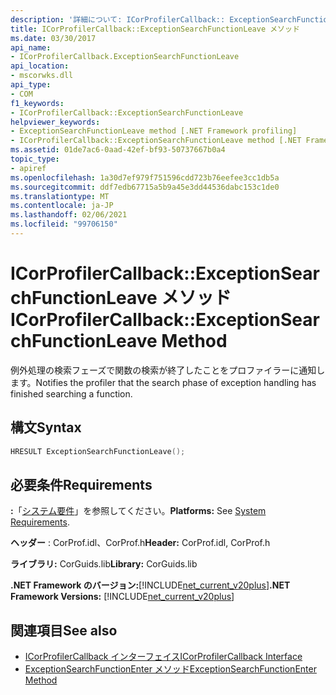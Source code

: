 ```yaml
---
description: '詳細について: ICorProfilerCallback:: ExceptionSearchFunctionLeave メソッド'
title: ICorProfilerCallback::ExceptionSearchFunctionLeave メソッド
ms.date: 03/30/2017
api_name:
- ICorProfilerCallback.ExceptionSearchFunctionLeave
api_location:
- mscorwks.dll
api_type:
- COM
f1_keywords:
- ICorProfilerCallback::ExceptionSearchFunctionLeave
helpviewer_keywords:
- ExceptionSearchFunctionLeave method [.NET Framework profiling]
- ICorProfilerCallback::ExceptionSearchFunctionLeave method [.NET Framework profiling]
ms.assetid: 01de7ac6-0aad-42ef-bf93-50737667b0a4
topic_type:
- apiref
ms.openlocfilehash: 1a30d7ef979f751596cdd723b76eefee3cc1db5a
ms.sourcegitcommit: ddf7edb67715a5b9a45e3dd44536dabc153c1de0
ms.translationtype: MT
ms.contentlocale: ja-JP
ms.lasthandoff: 02/06/2021
ms.locfileid: "99706150"
---
```

# <a name="icorprofilercallbackexceptionsearchfunctionleave-method"></a><span data-ttu-id="22298-103">ICorProfilerCallback::ExceptionSearchFunctionLeave メソッド</span><span class="sxs-lookup"><span data-stu-id="22298-103">ICorProfilerCallback::ExceptionSearchFunctionLeave Method</span></span>

<span data-ttu-id="22298-104">例外処理の検索フェーズで関数の検索が終了したことをプロファイラーに通知します。</span><span class="sxs-lookup"><span data-stu-id="22298-104">Notifies the profiler that the search phase of exception handling has finished searching a function.</span></span>  
  
## <a name="syntax"></a><span data-ttu-id="22298-105">構文</span><span class="sxs-lookup"><span data-stu-id="22298-105">Syntax</span></span>  
  
```cpp  
HRESULT ExceptionSearchFunctionLeave();  
```  
  
## <a name="requirements"></a><span data-ttu-id="22298-106">必要条件</span><span class="sxs-lookup"><span data-stu-id="22298-106">Requirements</span></span>  

 <span data-ttu-id="22298-107">**:**「[システム要件](../../get-started/system-requirements.md)」を参照してください。</span><span class="sxs-lookup"><span data-stu-id="22298-107">**Platforms:** See [System Requirements](../../get-started/system-requirements.md).</span></span>  
  
 <span data-ttu-id="22298-108">**ヘッダー** : CorProf.idl、CorProf.h</span><span class="sxs-lookup"><span data-stu-id="22298-108">**Header:** CorProf.idl, CorProf.h</span></span>  
  
 <span data-ttu-id="22298-109">**ライブラリ:** CorGuids.lib</span><span class="sxs-lookup"><span data-stu-id="22298-109">**Library:** CorGuids.lib</span></span>  
  
 <span data-ttu-id="22298-110">**.NET Framework のバージョン:**[!INCLUDE[net_current_v20plus](../../../../includes/net-current-v20plus-md.md)]</span><span class="sxs-lookup"><span data-stu-id="22298-110">**.NET Framework Versions:** [!INCLUDE[net_current_v20plus](../../../../includes/net-current-v20plus-md.md)]</span></span>  
  
## <a name="see-also"></a><span data-ttu-id="22298-111">関連項目</span><span class="sxs-lookup"><span data-stu-id="22298-111">See also</span></span>

- [<span data-ttu-id="22298-112">ICorProfilerCallback インターフェイス</span><span class="sxs-lookup"><span data-stu-id="22298-112">ICorProfilerCallback Interface</span></span>](icorprofilercallback-interface.md)
- [<span data-ttu-id="22298-113">ExceptionSearchFunctionEnter メソッド</span><span class="sxs-lookup"><span data-stu-id="22298-113">ExceptionSearchFunctionEnter Method</span></span>](icorprofilercallback-exceptionsearchfunctionenter-method.md)
